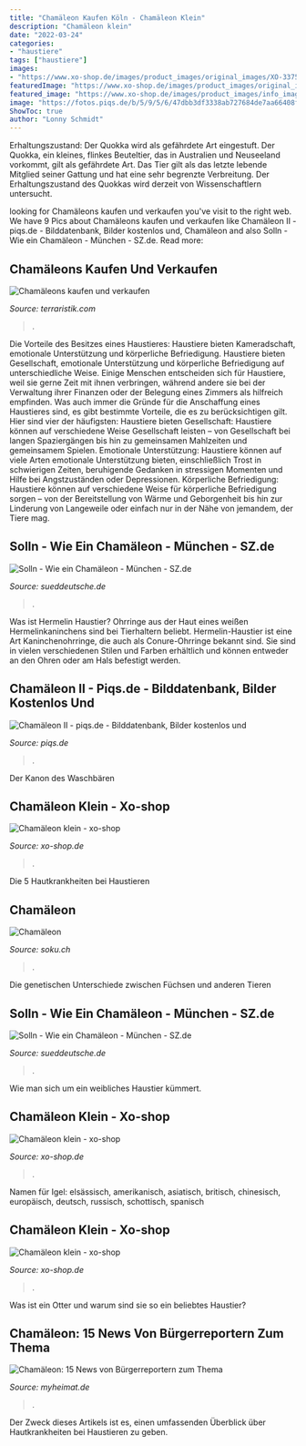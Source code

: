 ```yaml
---
title: "Chamäleon Kaufen Köln - Chamäleon Klein"
description: "Chamäleon klein"
date: "2022-03-24"
categories:
- "haustiere"
tags: ["haustiere"]
images:
- "https://www.xo-shop.de/images/product_images/original_images/XO-3375 Camäleon klein.jpg"
featuredImage: "https://www.xo-shop.de/images/product_images/original_images/XO-3375 Camäleon klein.jpg"
featured_image: "https://www.xo-shop.de/images/product_images/info_images/XO-3375 Chamäleon klein (1).jpg"
image: "https://fotos.piqs.de/b/5/9/5/6/47dbb3df3338ab727684de7aa66408f0.jpg"
ShowToc: true
author: "Lonny Schmidt"
---
```



Erhaltungszustand: Der Quokka wird als gefährdete Art eingestuft.
Der Quokka, ein kleines, flinkes Beuteltier, das in Australien und Neuseeland vorkommt, gilt als gefährdete Art. Das Tier gilt als das letzte lebende Mitglied seiner Gattung und hat eine sehr begrenzte Verbreitung. Der Erhaltungszustand des Quokkas wird derzeit von Wissenschaftlern untersucht.

	

		
looking for Chamäleons kaufen und verkaufen you've visit to the right web. We have 9 Pics about Chamäleons kaufen und verkaufen like Chamäleon II - piqs.de - Bilddatenbank, Bilder kostenlos und, Chamäleon and also Solln - Wie ein Chamäleon - München - SZ.de. Read more:
		
    
## Chamäleons Kaufen Und Verkaufen

<img loading=lazy src="https://www.terraristik.com/tb/u/470/28/a928182/tB/bTl5iQexs0aS.jpg" onerror="this.onerror=null;this.src='https://tse4.mm.bing.net/th?id=OIP.U3zG3Bonuk-UnOIoJEXpjwAAAA&amp;pid=15.1';" alt="Chamäleons kaufen und verkaufen">

_Source: terraristik.com_

>. 

	

Die Vorteile des Besitzes eines Haustieres: Haustiere bieten Kameradschaft, emotionale Unterstützung und körperliche Befriedigung.
Haustiere bieten Gesellschaft, emotionale Unterstützung und körperliche Befriedigung auf unterschiedliche Weise. Einige Menschen entscheiden sich für Haustiere, weil sie gerne Zeit mit ihnen verbringen, während andere sie bei der Verwaltung ihrer Finanzen oder der Belegung eines Zimmers als hilfreich empfinden. Was auch immer die Gründe für die Anschaffung eines Haustieres sind, es gibt bestimmte Vorteile, die es zu berücksichtigen gilt. Hier sind vier der häufigsten: Haustiere bieten Gesellschaft: Haustiere können auf verschiedene Weise Gesellschaft leisten – von Gesellschaft bei langen Spaziergängen bis hin zu gemeinsamen Mahlzeiten und gemeinsamem Spielen. Emotionale Unterstützung: Haustiere können auf viele Arten emotionale Unterstützung bieten, einschließlich Trost in schwierigen Zeiten, beruhigende Gedanken in stressigen Momenten und Hilfe bei Angstzuständen oder Depressionen. Körperliche Befriedigung: Haustiere können auf verschiedene Weise für körperliche Befriedigung sorgen – von der Bereitstellung von Wärme und Geborgenheit bis hin zur Linderung von Langeweile oder einfach nur in der Nähe von jemandem, der Tiere mag.

    
## Solln - Wie Ein Chamäleon - München - SZ.de

<img loading=lazy src="https://www.sueddeutsche.de/image/sz.1.2495150/640x360?v=1520126971" onerror="this.onerror=null;this.src='https://tse3.mm.bing.net/th?id=OIP.WCEBPjm88P8AClvW7Y4_VwHaEK&amp;pid=15.1';" alt="Solln - Wie ein Chamäleon - München - SZ.de">

_Source: sueddeutsche.de_

>. 

	

Was ist Hermelin Haustier?
Ohrringe aus der Haut eines weißen Hermelinkaninchens sind bei Tierhaltern beliebt. Hermelin-Haustier ist eine Art Kaninchenohrringe, die auch als Conure-Ohrringe bekannt sind. Sie sind in vielen verschiedenen Stilen und Farben erhältlich und können entweder an den Ohren oder am Hals befestigt werden.

    
## Chamäleon II - Piqs.de - Bilddatenbank, Bilder Kostenlos Und

<img loading=lazy src="https://fotos.piqs.de/b/5/9/5/6/47dbb3df3338ab727684de7aa66408f0.jpg" onerror="this.onerror=null;this.src='https://tse3.mm.bing.net/th?id=OIP.oaHn_hxVL0oDg6qbIL77BgHaEv&amp;pid=15.1';" alt="Chamäleon II - piqs.de - Bilddatenbank, Bilder kostenlos und">

_Source: piqs.de_

>. 

	

Der Kanon des Waschbären

    
## Chamäleon Klein - Xo-shop

<img loading=lazy src="https://www.xo-shop.de/images/product_images/original_images/XO-3375 Camäleon klein.jpg" onerror="this.onerror=null;this.src='https://tse4.mm.bing.net/th?id=OIP.Y93qwjL-3kJ8lBjiRrszJAHaDz&amp;pid=15.1';" alt="Chamäleon klein - xo-shop">

_Source: xo-shop.de_

>. 

	

Die 5 Hautkrankheiten bei Haustieren

    
## Chamäleon

<img loading=lazy src="https://www.soku.ch/images/chamaleon13.3.17-1-von-1-neue-groesse--934-1.png" onerror="this.onerror=null;this.src='https://tse4.mm.bing.net/th?id=OIP.8vwOedMAWSNtxur1MkZurwHaGg&amp;pid=15.1';" alt="Chamäleon">

_Source: soku.ch_

>. 

	

Die genetischen Unterschiede zwischen Füchsen und anderen Tieren

    
## Solln - Wie Ein Chamäleon - München - SZ.de

<img loading=lazy src="https://www.sueddeutsche.de/image/sz.1.2495148/430x645?v=1520126972" onerror="this.onerror=null;this.src='https://tse1.mm.bing.net/th?id=OIP.qfSWXHz1t60DT5emgWeNyAAAAA&amp;pid=15.1';" alt="Solln - Wie ein Chamäleon - München - SZ.de">

_Source: sueddeutsche.de_

>. 

	

Wie man sich um ein weibliches Haustier kümmert.

    
## Chamäleon Klein - Xo-shop

<img loading=lazy src="https://www.xo-shop.de/images/product_images/info_images/XO-3375 Chamäleon klein (1).jpg" onerror="this.onerror=null;this.src='https://tse4.mm.bing.net/th?id=OIP.CtaiIXQTQNmkiMHuRkq2jgHaD1&amp;pid=15.1';" alt="Chamäleon klein - xo-shop">

_Source: xo-shop.de_

>. 

	

Namen für Igel: elsässisch, amerikanisch, asiatisch, britisch, chinesisch, europäisch, deutsch, russisch, schottisch, spanisch

    
## Chamäleon Klein - Xo-shop

<img loading=lazy src="https://www.xo-shop.de/images/product_images/popup_images/XO-3375 Chamäleon klein (1).jpg" onerror="this.onerror=null;this.src='https://tse1.mm.bing.net/th?id=OIP.J6-QUJXFG0wcsuLjmXUkcAHaD1&amp;pid=15.1';" alt="Chamäleon klein - xo-shop">

_Source: xo-shop.de_

>. 

	

Was ist ein Otter und warum sind sie so ein beliebtes Haustier?

    
## Chamäleon: 15 News Von Bürgerreportern Zum Thema

<img loading=lazy src="http://media05.myheimat.de/2012/01/31/1962947_preview.jpg?1328037438" onerror="this.onerror=null;this.src='https://tse4.mm.bing.net/th?id=OIP.22b9M1Cv9YjSETy_6Mw55AAAAA&amp;pid=15.1';" alt="Chamäleon: 15 News von Bürgerreportern zum Thema">

_Source: myheimat.de_

>. 

	

Der Zweck dieses Artikels ist es, einen umfassenden Überblick über Hautkrankheiten bei Haustieren zu geben.

